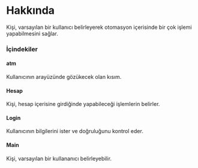 # Hakkında
Kişi, varsayılan bir kullanıcı belirleyerek otomasyon içerisinde bir çok işlemi yapabilmesini sağlar.

### İçindekiler
 #### atm
 Kullanıcının arayüzünde gözükecek olan kısım.

 #### Hesap
 Kişi, hesap içerisine girdiğinde yapabileceği işlemlerin belirler.

 #### Login
 Kullanıcının bilgilerini ister ve doğruluğunu kontrol eder.

 #### Main
 Kişi, varsayılan bir kullananıcı belirleyebilir.
    
